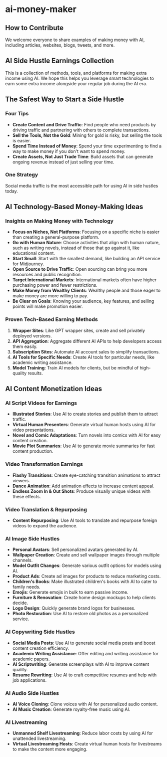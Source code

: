 # ai-money-maker

## How to Contribute

We welcome everyone to share examples of making money with AI, including articles, websites, blogs, tweets, and more.

## AI Side Hustle Earnings Collection

This is a collection of methods, tools, and platforms for making extra income using AI. We hope this helps you leverage smart technologies to earn some extra income alongside your regular job during the AI era.

## The Safest Way to Start a Side Hustle

### Four Tips
- **Create Content and Drive Traffic**: Find people who need products by driving traffic and partnering with others to complete transactions.
- **Sell the Tools, Not the Gold**: Mining for gold is risky, but selling the tools is easier.
- **Spend Time Instead of Money**: Spend your time experimenting to find a way to make money if you don't want to spend money.
- **Create Assets, Not Just Trade Time**: Build assets that can generate ongoing revenue instead of just selling your time.

### One Strategy
Social media traffic is the most accessible path for using AI in side hustles today.

## AI Technology-Based Money-Making Ideas

### Insights on Making Money with Technology
- **Focus on Niches, Not Platforms**: Focusing on a specific niche is easier than creating a general-purpose platform.
- **Go with Human Nature**: Choose activities that align with human nature, such as writing novels, instead of those that go against it, like educational content.
- **Start Small**: Start with the smallest demand, like building an API service for Midjourney.
- **Open Source to Drive Traffic**: Open sourcing can bring you more resources and public recognition.
- **Target International Markets**: International markets often have higher purchasing power and fewer restrictions.
- **Make Money from Wealthy Clients**: Wealthy people and those eager to make money are more willing to pay.
- **Be Clear on Goals**: Knowing your audience, key features, and selling points will make promotion easier.

### Proven Tech-Based Earning Methods
1. **Wrapper Sites**: Like GPT wrapper sites, create and sell privately deployed versions.
2. **API Aggregation**: Aggregate different AI APIs to help developers access them easily.
3. **Subscription Sites**: Automate AI account sales to simplify transactions.
4. **AI Tools for Specific Needs**: Create AI tools for particular needs, like academic writing assistance.
5. **Model Training**: Train AI models for clients, but be mindful of high-quality results.

## AI Content Monetization Ideas

### AI Script Videos for Earnings
- **Illustrated Stories**: Use AI to create stories and publish them to attract traffic.
- **Virtual Human Presenters**: Generate virtual human hosts using AI for video presentations.
- **Novel and Comic Adaptations**: Turn novels into comics with AI for easy content creation.
- **Movie Plot Summaries**: Use AI to generate movie summaries for fast content production.

### Video Transformation Earnings
- **Flashy Transitions**: Create eye-catching transition animations to attract viewers.
- **Dance Animation**: Add animation effects to increase content appeal.
- **Endless Zoom In & Out Shots**: Produce visually unique videos with these effects.

### Video Translation & Repurposing
- **Content Repurposing**: Use AI tools to translate and repurpose foreign videos to expand the audience.

### AI Image Side Hustles
- **Personal Avatars**: Sell personalized avatars generated by AI.
- **Wallpaper Creation**: Create and sell wallpaper images through multiple channels.
- **Model Outfit Changes**: Generate various outfit options for models using AI.
- **Product Ads**: Create ad images for products to reduce marketing costs.
- **Children's Books**: Make illustrated children's books with AI to cater to family needs.
- **Emojis**: Generate emojis in bulk to earn passive income.
- **Furniture & Renovation**: Create home design mockups to help clients decide.
- **Logo Design**: Quickly generate brand logos for businesses.
- **Photo Restoration**: Use AI to restore old photos as a personalized service.

### AI Copywriting Side Hustles
- **Social Media Posts**: Use AI to generate social media posts and boost content creation efficiency.
- **Academic Writing Assistance**: Offer editing and writing assistance for academic papers.
- **AI Scriptwriting**: Generate screenplays with AI to improve content quality.
- **Resume Rewriting**: Use AI to craft competitive resumes and help with job applications.

### AI Audio Side Hustles
- **AI Voice Cloning**: Clone voices with AI for personalized audio content.
- **AI Music Creation**: Generate royalty-free music using AI.

### AI Livestreaming
- **Unmanned Shelf Livestreaming**: Reduce labor costs by using AI for unattended livestreaming.
- **Virtual Livestreaming Hosts**: Create virtual human hosts for livestreams to make the content more engaging.